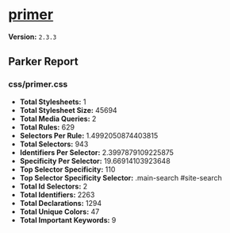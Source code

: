 # [primer]( http://primercss.io )

**Version:** `2.3.3`

## Parker Report

### css/primer.css

- **Total Stylesheets:** 1
- **Total Stylesheet Size:** 45694
- **Total Media Queries:** 2
- **Total Rules:** 629
- **Selectors Per Rule:** 1.4992050874403815
- **Total Selectors:** 943
- **Identifiers Per Selector:** 2.3997879109225875
- **Specificity Per Selector:** 19.66914103923648
- **Top Selector Specificity:** 110
- **Top Selector Specificity Selector:** .main-search #site-search
- **Total Id Selectors:** 2
- **Total Identifiers:** 2263
- **Total Declarations:** 1294
- **Total Unique Colors:** 47
- **Total Important Keywords:** 9
